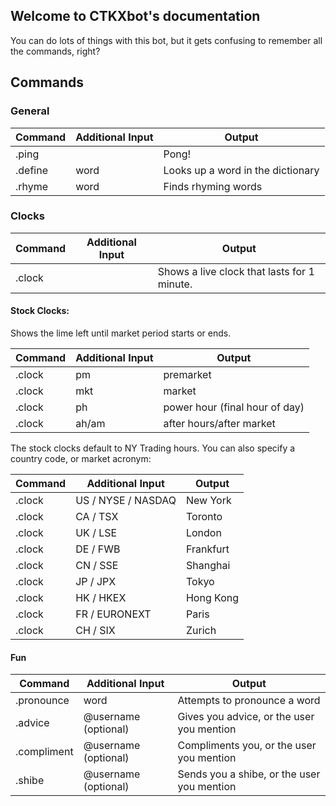 ## Welcome to CTKXbot's documentation

You can do lots of things with this bot, but it gets confusing to remember all the commands, right?

## Commands

### General

| Command | Additional Input     | Output |
|---------|----------------------|--------|
| .ping   |                      | Pong!  |
| .define | word                 | Looks up a word in the dictionary | 
| .rhyme | word                  | Finds rhyming words |

### Clocks

| Command  | Additional Input     | Output |
|----------|----------------------|--------|
| .clock   |                      | Shows a live clock that lasts for 1 minute. |

#### Stock Clocks:

Shows the lime left until market period starts or ends.

| Command | Additional Input     | Output |
|---------|----------------------|--------|
| .clock  | pm                   | premarket  |
| .clock  | mkt                  | market  |
| .clock  | ph                  | power hour (final hour of day)  |
| .clock  | ah/am                  | after hours/after market  |

The stock clocks default to NY Trading hours. You can also specify a country code, or market acronym:

| Command | Additional Input     | Output |
|---------|----------------------|--------| 
| .clock  | <type> US / NYSE / NASDAQ | New York |
| .clock  | <type> CA / TSX           | Toronto |
| .clock  | <type> UK / LSE           | London |
| .clock  | <type> DE / FWB           | Frankfurt |
| .clock  | <type> CN / SSE           | Shanghai |
| .clock  | <type> JP / JPX           | Tokyo |
| .clock  | <type> HK / HKEX          | Hong Kong |
| .clock  | <type> FR / EURONEXT      | Paris | 
| .clock  | <type> CH / SIX           | Zurich |
  
  
#### Fun

| Command | Additional Input     | Output |
|---------|----------------------|--------|
| .pronounce | word              | Attempts to pronounce a word |
| .advice | @username (optional) | Gives you advice, or the user you mention |
| .compliment | @username (optional) | Compliments you, or the user you mention |
| .shibe | @username (optional) | Sends you a shibe, or the user you mention |


